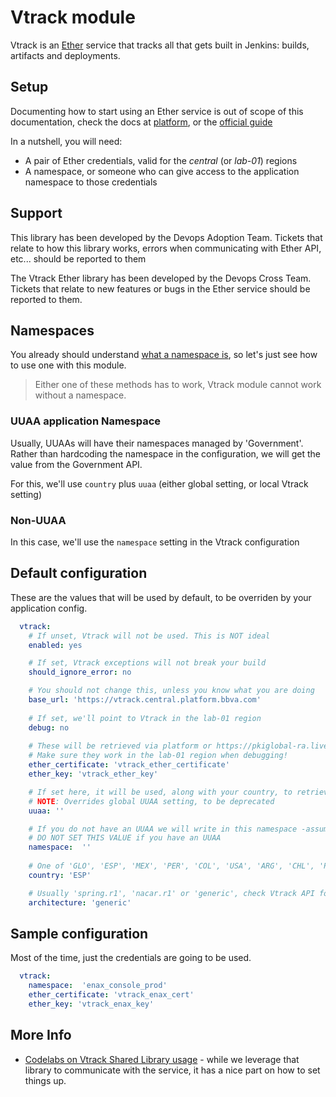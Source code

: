 # Vtrack module

Vtrack is an [Ether](https://platform.bbva.com/en-us/developers/intro/documentation/what-is-ether) service that tracks all that gets built in Jenkins: builds, artifacts and deployments.

## Setup

Documenting how to start using an Ether service is out of scope of this documentation, check the docs at [platform](https://platform.bbva.com/en-us/developers/introduction-ecs/documentation/overview), or the [official guide](https://docs.google.com/document/d/18fJK-UPOrEyqCcMLCr0_48owith8OZRn4d6p9Y3PVP8/edit#)

In a nutshell, you will need:

* A pair of Ether credentials, valid for the _central_  (or _lab-01_) regions 
* A namespace, or someone who can give access to the application namespace to those credentials


## Support

This library has been developed by the Devops Adoption Team. Tickets that relate to how this library works, errors when communicating with Ether API, etc... should be reported to them

The Vtrack Ether library has been developed by the Devops Cross Team. Tickets that relate to new features or bugs in the Ether service should be reported to them.


## Namespaces

You already should understand [what a namespace is](https://platform.bbva.com/en-us/developers/introduction-ecs/documentation/namespaces), 
so let's just see how to use one with this module.

> Either one of these methods has to work, Vtrack module cannot work without a namespace.  

### UUAA application Namespace

Usually, UUAAs will have their namespaces managed by 'Government'.
Rather than hardcoding the namespace in the configuration, we will get the value from the Government API.
 
For this, we'll use `country` plus `uuaa` (either global setting, or local Vtrack setting)

### Non-UUAA

In this case, we'll use the `namespace` setting in the Vtrack configuration

## Default configuration

These are the values that will be used by default, to be overriden by your application config.

```yml
  vtrack:
    # If unset, Vtrack will not be used. This is NOT ideal
    enabled: yes

    # If set, Vtrack exceptions will not break your build
    should_ignore_error: no

    # You should not change this, unless you know what you are doing
    base_url: 'https://vtrack.central.platform.bbva.com'
    
    # If set, we'll point to Vtrack in the lab-01 region
    debug: no
    
    # These will be retrieved via platform or https://pkiglobal-ra.live.es.nextgen.igrupobbva/
    # Make sure they work in the lab-01 region when debugging!
    ether_certificate: 'vtrack_ether_certificate'
    ether_key: 'vtrack_ether_key'

    # If set here, it will be used, along with your country, to retrieve namespace
    # NOTE: Overrides global UUAA setting, to be deprecated
    uuaa: ''

    # If you do not have an UUAA we will write in this namespace -assuming your credentials have write access
    # DO NOT SET THIS VALUE if you have an UUAA
    namespace:  ''
    
    # One of 'GLO', 'ESP', 'MEX', 'PER', 'COL', 'USA', 'ARG', 'CHL', 'PRY', 'PRT', 'TUR', 'URY', 'VEN'
    country: 'ESP'

    # Usually 'spring.r1', 'nacar.r1' or 'generic', check Vtrack API for the full list
    architecture: 'generic'
```

## Sample configuration

Most of the time, just the credentials are going to be used.

```yml
  vtrack:
    namespace:  'enax_console_prod'
    ether_certificate: 'vtrack_enax_cert'
    ether_key: 'vtrack_enax_key'
```

## More Info

* [Codelabs on Vtrack Shared Library usage](https://platform.bbva.com/codelabs/devops-clan/DevOps%20Codelabs#/devops-clan/vTrack%20Shared%20Library%20Tutorial/Introduction/) - while we leverage that library to communicate with the service, it has a nice part on how to set things up.
 